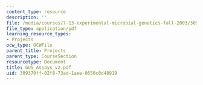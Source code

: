 ```yaml
---
content_type: resource
description: ''
file: /media/courses/7-13-experimental-microbial-genetics-fall-2003/309370ff02f873ad1aee0650c0d48919_GUS_Assays_v2.pdf
file_type: application/pdf
learning_resource_types:
- Projects
ocw_type: OCWFile
parent_title: Projects
parent_type: CourseSection
resourcetype: Document
title: GUS_Assays_v2.pdf
uid: 309370ff-02f8-73ad-1aee-0650c0d48919
---
```

